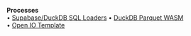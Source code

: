 **Processes**  
&bullet; [Supabase/DuckDB SQL Loaders](prep/)
&bullet; [DuckDB Parquet WASM](impacts/useeio/parquet/)  
&bullet; [Open IO Template](/io/template/)